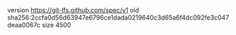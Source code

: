 version https://git-lfs.github.com/spec/v1
oid sha256:2ccfa0d56d63947e6796ce1dada0219640c3d65a6f4dc092fe3c047deaa0067c
size 4500
